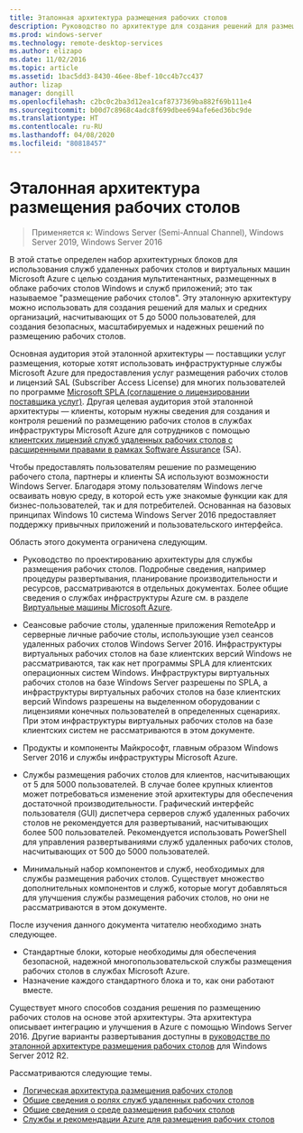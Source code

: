 ```yaml
---
title: Эталонная архитектура размещения рабочих столов
description: Руководство по архитектуре для создания решений для размещения рабочих столов с помощью служб удаленных рабочих столов и Azure.
ms.prod: windows-server
ms.technology: remote-desktop-services
ms.author: elizapo
ms.date: 11/02/2016
ms.topic: article
ms.assetid: 1bac5dd3-8430-46ee-8bef-10cc4b7cc437
author: lizap
manager: dongill
ms.openlocfilehash: c2bc0c2ba3d12ea1caf8737369ba882f69b111e4
ms.sourcegitcommit: b00d7c8968c4adc8f699dbee694afe6ed36bc9de
ms.translationtype: HT
ms.contentlocale: ru-RU
ms.lasthandoff: 04/08/2020
ms.locfileid: "80818457"
---
```

# <a name="desktop-hosting-reference-architecture"></a>Эталонная архитектура размещения рабочих столов

>Применяется к: Windows Server (Semi-Annual Channel), Windows Server 2019, Windows Server 2016

В этой статье определен набор архитектурных блоков для использования служб удаленных рабочих столов и виртуальных машин Microsoft Azure с целью создания мультитенантных, размещенных в облаке рабочих столов Windows и служб приложений; это так называемое "размещение рабочих столов". Эту эталонную архитектуру можно использовать для создания решений для малых и средних организаций, насчитывающих от 5 до 5000 пользователей, для создания безопасных, масштабируемых и надежных решений по размещению рабочих столов.    
  
Основная аудитория этой эталонной архитектуры — поставщики услуг размещения, которые хотят использовать инфраструктурные службы Microsoft Azure для предоставления услуг размещения рабочих столов и лицензий SAL (Subscriber Access License) для многих пользователей по программе [Microsoft SPLA (соглашение о лицензировании поставщика услуг)](https://www.microsoft.com/hosting/en/us/licensing/splabenefits.aspx). Другая целевая аудитория этой эталонной архитектуры — клиенты, которым нужны сведения для создания и контроля решений по размещению рабочих столов в службах инфраструктуры Microsoft Azure для сотрудников с помощью [клиентских лицензий служб удаленных рабочих столов с расширенными правами в рамках Software Assurance](https://download.microsoft.com/download/6/B/A/6BA3215A-C8B5-4AD1-AA8E-6C93606A4CFB/Windows_Server_2012_R2_Remote_Desktop_Services_Licensing_Datasheet.pdf) (SA).   
  
Чтобы предоставлять пользователям решение по размещению рабочего стола, партнеры и клиенты SA используют возможности Windows Server. Благодаря этому пользователям Windows легче осваивать новую среду, в которой есть уже знакомые функции как для бизнес-пользователей, так и для потребителей. Основанная на базовых принципах Windows 10 система Windows Server 2016 предоставляет поддержку привычных приложений и пользовательского интерфейса.    
  
Область этого документа ограничена следующим.   
  
* Руководство по проектированию архитектуры для службы размещения рабочих столов. Подробные сведения, например процедуры развертывания, планирование производительности и ресурсов, рассматриваются в отдельных документах. Более общие сведения о службах инфраструктуры Azure см. в разделе [Виртуальные машины Microsoft Azure](https://azure.microsoft.com/documentation/services/virtual-machines/).   
  
* Сеансовые рабочие столы, удаленные приложения RemoteApp и серверные личные рабочие столы, использующие узел сеансов удаленных рабочих столов Windows Server 2016. Инфраструктуры виртуальных рабочих столов на базе клиентских версий Windows не рассматриваются, так как нет программы SPLA для клиентских операционных систем Windows. Инфраструктуры виртуальных рабочих столов на базе Windows Server разрешены по SPLA, а инфраструктуры виртуальных рабочих столов на базе клиентских версий Windows разрешены на выделенном оборудовании с лицензиями конечных пользователей в определенных сценариях. При этом инфраструктуры виртуальных рабочих столов на базе клиентских систем не рассматриваются в этом документе.   
  
* Продукты и компоненты Майкрософт, главным образом Windows Server 2016 и службы инфраструктуры Microsoft Azure.   
  
* Службы размещения рабочих столов для клиентов, насчитывающих от 5 для 5000 пользователей.   В случае более крупных клиентов может потребоваться изменение этой архитектуры для обеспечения достаточной производительности. Графический интерфейс пользователя (GUI) диспетчера серверов служб удаленных рабочих столов не рекомендуется для развертываний, насчитывающих более 500 пользователей. Рекомендуется использовать PowerShell для управления развертываниями служб удаленных рабочих столов, насчитывающих от 500 до 5000 пользователей.   
  
* Минимальный набор компонентов и служб, необходимых для службы размещения рабочих столов. Существует множество дополнительных компонентов и служб, которые могут добавляться для улучшения службы размещения рабочих столов, но они не рассматриваются в этом документе.    
  
После изучения данного документа читателю необходимо знать следующее.   
- Стандартные блоки, которые необходимы для обеспечения безопасной, надежной многопользовательской службы размещения рабочих столов в службах Microsoft Azure.  
- Назначение каждого стандартного блока и то, как они работают вместе.  
  
Существует много способов создания решения по размещению рабочих столов на основе этой архитектуры. Эта архитектура описывает интеграцию и улучшения в Azure с помощью Windows Server 2016. Другие варианты развертывания доступны в [руководстве по эталонной архитектуре размещения рабочих столов](https://go.microsoft.com/fwlink/p/?LinkId=517389) для Windows Server 2012 R2.    
  
Рассматриваются следующие темы.  
- [Логическая архитектура размещения рабочих столов](Desktop-hosting-logical-architecture.md)  
- [Общие сведения о ролях служб удаленных рабочих столов](Understanding-RDS-roles.md)
- [Общие сведения о среде размещения рабочих столов](Understanding-the-desktop-hosting-environment.md)  
- [Службы и рекомендации Azure для размещения рабочих столов](Azure-services-and-considerations-for-desktop-hosting.md)
  
 


